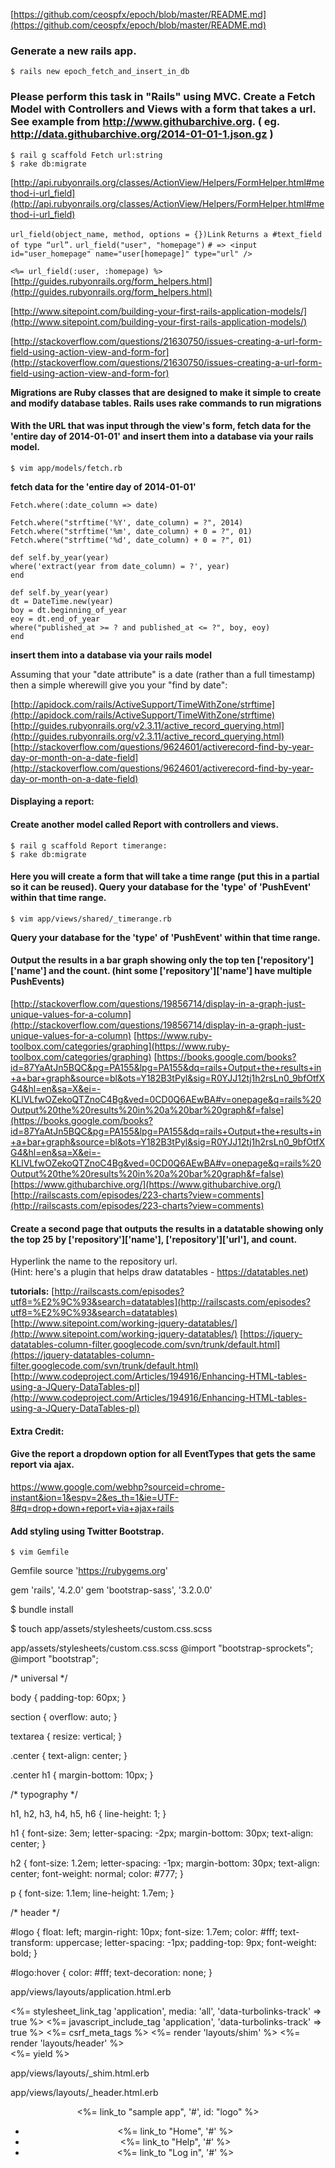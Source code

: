 [https://github.com/ceospfx/epoch/blob/master/README.md](https://github.com/ceospfx/epoch/blob/master/README.md)

### Generate a new rails app.

    $ rails new epoch_fetch_and_insert_in_db

### Please perform this task in "Rails" using MVC. Create a Fetch Model with Controllers and Views with a form that takes a url. See example from http://www.githubarchive.org. ( eg. http://data.githubarchive.org/2014-01-01-1.json.gz )

    $ rail g scaffold Fetch url:string 
    $ rake db:migrate

[http://api.rubyonrails.org/classes/ActionView/Helpers/FormHelper.html#method-i-url_field](http://api.rubyonrails.org/classes/ActionView/Helpers/FormHelper.html#method-i-url_field)

`url_field(object_name, method, options = {})Link`
`Returns a #text_field of type “url”.`
`url_field("user", "homepage")`
`# => <input id="user_homepage" name="user[homepage]" type="url" />`

`<%= url_field(:user, :homepage) %>`
[http://guides.rubyonrails.org/form_helpers.html](http://guides.rubyonrails.org/form_helpers.html)

[http://www.sitepoint.com/building-your-first-rails-application-models/](http://www.sitepoint.com/building-your-first-rails-application-models/)

[http://stackoverflow.com/questions/21630750/issues-creating-a-url-form-field-using-action-view-and-form-for](http://stackoverflow.com/questions/21630750/issues-creating-a-url-form-field-using-action-view-and-form-for)

**Migrations are Ruby classes that are designed to make it simple to create and modify database tables. Rails uses rake commands to run migrations**


#### With the URL that was input through the view's form, fetch data for the 'entire day of 2014-01-01' and insert them into a database via your rails model.

    $ vim app/models/fetch.rb

**fetch data for the 'entire day of 2014-01-01'**

`Fetch.where(:date_column => date)`  

`Fetch.where("strftime('%Y', date_column) = ?", 2014) Fetch.where("strftime('%m', date_column) + 0 = ?", 01)`   `Fetch.where("strftime('%d', date_column) + 0 = ?", 01)`  

`def self.by_year(year) `  
  `where('extract(year from date_column) = ?', year) `  
`end`  

`def self.by_year(year)`   
 ` dt = DateTime.new(year) `  
 ` boy = dt.beginning_of_year `  
  `eoy = dt.end_of_year `  
  `where("published_at >= ? and published_at <= ?", boy, eoy) `  
`end`


**insert them into a database via your rails model**

Assuming that your "date attribute" is a date (rather than a full timestamp) then a simple wherewill give you your "find by date":

[http://apidock.com/rails/ActiveSupport/TimeWithZone/strftime](http://apidock.com/rails/ActiveSupport/TimeWithZone/strftime)
[http://guides.rubyonrails.org/v2.3.11/active_record_querying.html](http://guides.rubyonrails.org/v2.3.11/active_record_querying.html)
[http://stackoverflow.com/questions/9624601/activerecord-find-by-year-day-or-month-on-a-date-field](http://stackoverflow.com/questions/9624601/activerecord-find-by-year-day-or-month-on-a-date-field)


#### Displaying a report:

#### Create another model called Report with controllers and views.

    $ rail g scaffold Report timerange:
    $ rake db:migrate

#### Here you will create a form that will take a time range (put this in a partial so it can be reused). Query your database for the 'type' of 'PushEvent' within that time range.

    $ vim app/views/shared/_timerange.rb

**Query your database for the 'type' of 'PushEvent' within that time range.**


#### Output the results in a bar graph showing only the top ten ['repository']['name'] and the count. (hint some ['repository']['name'] have multiple PushEvents)

[http://stackoverflow.com/questions/19856714/display-in-a-graph-just-unique-values-for-a-column](http://stackoverflow.com/questions/19856714/display-in-a-graph-just-unique-values-for-a-column)
[https://www.ruby-toolbox.com/categories/graphing](https://www.ruby-toolbox.com/categories/graphing)
[https://books.google.com/books?id=87YaAtJn5BQC&pg=PA155&lpg=PA155&dq=rails+Output+the+results+in+a+bar+graph&source=bl&ots=Y182B3tPyl&sig=R0YJJ12tj1h2rsLn0_9bfOtfXG4&hl=en&sa=X&ei=-KLlVLfwOZekoQTZnoC4Bg&ved=0CD0Q6AEwBA#v=onepage&q=rails%20Output%20the%20results%20in%20a%20bar%20graph&f=false](https://books.google.com/books?id=87YaAtJn5BQC&pg=PA155&lpg=PA155&dq=rails+Output+the+results+in+a+bar+graph&source=bl&ots=Y182B3tPyl&sig=R0YJJ12tj1h2rsLn0_9bfOtfXG4&hl=en&sa=X&ei=-KLlVLfwOZekoQTZnoC4Bg&ved=0CD0Q6AEwBA#v=onepage&q=rails%20Output%20the%20results%20in%20a%20bar%20graph&f=false)
[https://www.githubarchive.org/](https://www.githubarchive.org/)
[http://railscasts.com/episodes/223-charts?view=comments](http://railscasts.com/episodes/223-charts?view=comments)

#### Create a second page that outputs the results in a datatable showing only the top 25 by ['repository']['name'], ['repository']['url'], and count.   
Hyperlink the name to the repository url.  
(Hint: here's a plugin that helps draw datatables - https://datatables.net)

**tutorials:**
[http://railscasts.com/episodes?utf8=%E2%9C%93&search=datatables](http://railscasts.com/episodes?utf8=%E2%9C%93&search=datatables)
[http://www.sitepoint.com/working-jquery-datatables/](http://www.sitepoint.com/working-jquery-datatables/)
[https://jquery-datatables-column-filter.googlecode.com/svn/trunk/default.html](https://jquery-datatables-column-filter.googlecode.com/svn/trunk/default.html)
[http://www.codeproject.com/Articles/194916/Enhancing-HTML-tables-using-a-JQuery-DataTables-pl](http://www.codeproject.com/Articles/194916/Enhancing-HTML-tables-using-a-JQuery-DataTables-pl)

#### Extra Credit:

#### Give the report a dropdown option for all EventTypes that gets the same report via ajax.
https://www.google.com/webhp?sourceid=chrome-instant&ion=1&espv=2&es_th=1&ie=UTF-8#q=drop+down+report+via+ajax+rails

#### Add styling using Twitter Bootstrap.

    $ vim Gemfile

Gemfile
source 'https://rubygems.org'

gem 'rails',                          '4.2.0'
gem 'bootstrap-sass',       '3.2.0.0'



$ bundle install

$ touch app/assets/stylesheets/custom.css.scss



app/assets/stylesheets/custom.css.scss
@import "bootstrap-sprockets";
@import "bootstrap";



/* universal */

body {
  padding-top: 60px;
}

section {
  overflow: auto;
}

textarea {
  resize: vertical;
}

.center {
  text-align: center;
}

.center h1 {
  margin-bottom: 10px;
}

/* typography */

h1, h2, h3, h4, h5, h6 {
  line-height: 1;
}

h1 {
  font-size: 3em;
  letter-spacing: -2px;
  margin-bottom: 30px;
  text-align: center;
}

h2 {
  font-size: 1.2em;
  letter-spacing: -1px;
  margin-bottom: 30px;
  text-align: center;
  font-weight: normal;
  color: #777;
}

p {
  font-size: 1.1em;
  line-height: 1.7em;
}

/* header */

#logo {
  float: left;
  margin-right: 10px;
  font-size: 1.7em;
  color: #fff;
  text-transform: uppercase;
  letter-spacing: -1px;
  padding-top: 9px;
  font-weight: bold;
}

#logo:hover {
  color: #fff;
  text-decoration: none;
}



app/views/layouts/application.html.erb
<!DOCTYPE html>
<html>
  <head>
    <title><%= full_title(yield(:title)) %></title>
    <%= stylesheet_link_tag 'application', media: 'all',
                                           'data-turbolinks-track' => true %>
    <%= javascript_include_tag 'application', 'data-turbolinks-track' => true %>
    <%= csrf_meta_tags %>
    <%= render 'layouts/shim' %>
  </head>
  <body>
    <%= render 'layouts/header' %>
    <div class="container">
      <%= yield %>
    </div>
  </body>
</html>

app/views/layouts/_shim.html.erb
<!--[if lt IE 9]>
  <script src="//cdnjs.cloudflare.com/ajax/libs/html5shiv/r29/html5.min.js">
  </script>
<![endif]-->

app/views/layouts/_header.html.erb
<header class="navbar navbar-fixed-top navbar-inverse">
  <div class="container">
    <%= link_to "sample app", '#', id: "logo" %>
    <nav>
      <ul class="nav navbar-nav navbar-right">
        <li><%= link_to "Home",   '#' %></li>
        <li><%= link_to "Help",   '#' %></li>
        <li><%= link_to "Log in", '#' %></li>
      </ul>
    </nav>
  </div>
</header>



